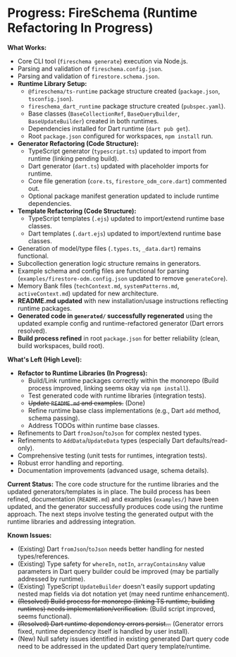 # Progress: FireSchema (Runtime Refactoring In Progress)

**What Works:**

- Core CLI tool (`fireschema generate`) execution via Node.js.
- Parsing and validation of `fireschema.config.json`.
- Parsing and validation of `firestore.schema.json`.
- **Runtime Library Setup:**
  - `@fireschema/ts-runtime` package structure created (`package.json`,
    `tsconfig.json`).
  - `fireschema_dart_runtime` package structure created (`pubspec.yaml`).
  - Base classes (`BaseCollectionRef`, `BaseQueryBuilder`, `BaseUpdateBuilder`)
    created in both runtimes.
  - Dependencies installed for Dart runtime (`dart pub get`).
  - Root `package.json` configured for workspaces, `npm install` run.
- **Generator Refactoring (Code Structure):**
  - TypeScript generator (`typescript.ts`) updated to import from runtime
    (linking pending build).
  - Dart generator (`dart.ts`) updated with placeholder imports for runtime.
  - Core file generation (`core.ts`, `firestore_odm_core.dart`) commented out.
  - Optional package manifest generation updated to include runtime
    dependencies.
- **Template Refactoring (Code Structure):**
  - TypeScript templates (`.ejs`) updated to import/extend runtime base classes.
  - Dart templates (`.dart.ejs`) updated to import/extend runtime base classes.
- Generation of model/type files (`.types.ts`, `_data.dart`) remains functional.
- Subcollection generation logic structure remains in generators.
- Example schema and config files are functional for parsing
  (`examples/firestore-odm.config.json` updated to remove `generateCore`).
- Memory Bank files (`techContext.md`, `systemPatterns.md`, `activeContext.md`)
  updated for new architecture.
- **README.md updated** with new installation/usage instructions reflecting
  runtime packages.
- **Generated code in `generated/` successfully regenerated** using the updated
  example config and runtime-refactored generator (Dart errors resolved).
- **Build process refined** in root `package.json` for better reliability
  (clean, build workspaces, build root).

**What's Left (High Level):**

- **Refactor to Runtime Libraries (In Progress):**
  - Build/Link runtime packages correctly within the monorepo (Build process
    improved, linking seems okay via `npm install`).
  - Test generated code with runtime libraries (integration tests).
  - ~~Update `README.md` and examples.~~ (Done)
  - Refine runtime base class implementations (e.g., Dart `add` method, schema
    passing).
  - Address TODOs within runtime base classes.
- Refinements to Dart `fromJson`/`toJson` for complex nested types.
- Refinements to `AddData`/`UpdateData` types (especially Dart
  defaults/read-only).
- Comprehensive testing (unit tests for runtimes, integration tests).
- Robust error handling and reporting.
- Documentation improvements (advanced usage, schema details).

**Current Status:** The core code structure for the runtime libraries and the
updated generators/templates is in place. The build process has been refined,
documentation (`README.md`) and examples (`examples/`) have been updated, and
the generator successfully produces code using the runtime approach. The next
steps involve testing the generated output with the runtime libraries and
addressing integration.

**Known Issues:**

- (Existing) Dart `fromJson`/`toJson` needs better handling for nested
  types/references.
- (Existing) Type safety for `whereIn`, `notIn`, `arrayContainsAny` value
  parameters in Dart query builder could be improved (may be partially addressed
  by runtime).
- (Existing) TypeScript `UpdateBuilder` doesn't easily support updating nested
  map fields via dot notation yet (may need runtime enhancement).
- ~~(Resolved) Build process for monorepo (linking TS runtime, building
  runtimes) needs implementation/verification.~~ (Build script improved, seems
  functional).
- ~~(Resolved) Dart runtime dependency errors persist...~~ (Generator errors
  fixed, runtime dependency itself is handled by user install).
- (New) Null safety issues identified in existing generated Dart query code need
  to be addressed in the updated Dart query template/runtime.
